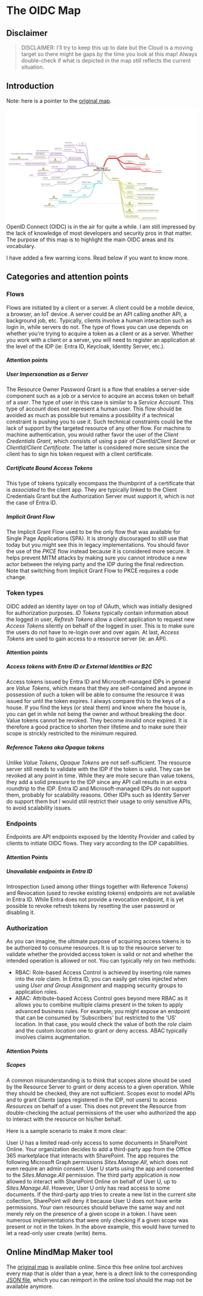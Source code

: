 # The OIDC Map
## Disclaimer
> DISCLAIMER: I'll try to keep this up to date but the Cloud is a moving target so there might be gaps by the time you look at this map! Always double-check if what is depicted in the map still reflects the current situation. 

## Introduction
Note: here is a pointer to the [original map](https://app.mindmapmaker.org/#m:mm874d2549d9ee49cb83b34043b5a95dab).

![oidcmap](./images/oidc.png)
OpenID Connect (OIDC) is in the air for quite a while. I am still impressed by the lack of knowledge of most developers and security pros in that matter. The purpose of this map is to highlight the main OIDC areas and its vocabulary.

I have added a few warning icons. Read below if you want to know more.

## Categories and attention points
### Flows
Flows are initiated by a client or a server. A client could be a mobile device, a browser, an IoT device. A server could be an API calling another API, a background job, etc. Typically, clients involve a human interaction such as login in, while servers do not. The type of flows you can use depends on whether you're trying to acquire a token as a client or as a server. Whether you work with a client or a server, you will need to register an application at the level of the IDP (ie: Entra ID, Keycloak, Identity Server, etc.).
#### Attention points
##### User Impersonation as a Server
The Resource Owner Password Grant is a flow that enables a server-side component such as a job or a service to acquire an access token on behalf of a *user*. The type of user in this case is similar to a *Service Account*. This type of account does not represent a human user. This flow should be avoided as much as possible but remains a possibility if a technical constraint is pushing you to use it. Such technical constraints could be the lack of support by the targeted resource of any other flow. For machine to machine authentication, you would rather favor the user of the *Client Credentials Grant*, which consists of using a pair of *ClientId/Client Secret* or *ClientId/Client Certificate*. The latter is considered more secure since the client has to sign his token request with a client certificate.
##### Certificate Bound Access Tokens
This type of tokens typically encompass the thumbprint of a certificate that is *associated* to the client app. They are typically linked to the Client Credentials Grant but the Authorization Server must support it, which is not the case of Entra ID.
##### Implicit Grant Flow
The Implicit Grant Flow used to be the only flow that was available for Single Page Applications (SPA). It is strongly discouraged to still use that today but you might see this in legacy implementations. You should favor the use of the *PKCE* flow instead because it is considered more secure. It helps prevent MITM attacks by making sure you cannot introduce a new actor between the relying party and the IDP during the final redirection. Note that switching from Implicit Grant Flow to PKCE requires a code change.  
### Token types
OIDC added an identity layer on top of OAuth, which was initially designed for authorization purposes. *ID Tokens* typically contain information about the logged in user, *Refresh Tokens* allow a client application to request new *Access Tokens* silently on behalf of the logged in user. This is to make sure the users do not have to re-login over and over again. At last, *Access Tokens* are used to gain access to a resource server (ie: an API).  
#### Attention points
##### Access tokens with Entra ID or External Identities or B2C
Access tokens issued by Entra ID and Microsoft-managed IDPs in general are *Value Tokens*, which means that they are self-contained and anyone in possession of such a token will be able to consume the resource it was issued for until the token expires. I always compare this to the keys of a house. If you find the keys (or steal them) and know where the house is, you can get in while not being the owner and without breaking the door. Value tokens cannot be revoked. They become invalid once expired. It is therefore a good practice to shorten their lifetime and to make sure their scope is strickly restricited to the minimum required.
##### Reference Tokens aka Opaque tokens
Unlike *Value Tokens*, *Opaque Tokens* are not self-sufficient. The resource server still needs to validate with the IDP if the token is valid. They can be revoked at any point in time. While they are more secure than value tokens, they add a solid pressure to the IDP since any API call results in an extra roundtrip to the IDP. Entra ID and Microsoft-managed IDPs do not support them, probably for scalability reasons. Other IDPs such as Identity Server do support them but I would still restrict their usage to only sensitive APIs, to avoid scalability issues.
### Endpoints
Endpoints are API endpoints exposed by the Identity Provider and called by clients to initiate OIDC flows. They vary according to the IDP capabilities. 
#### Attention Points
##### Unavailable endpoints in Entra ID
Introspection (used among other things together with Reference Tokens) and Revocation (used to revoke existing tokens) endpoints are not available in Entra ID. While Entra does not provide a revocation endpoint, it is yet possible to revoke refresh tokens by resetting the user password or disabling it.
### Authorization
As you can imagine, the ultimate purpose of acquiring access tokens is to be authorized to consume resources. It is up to the resource server to validate whether the provided access token is valid or not and whether the intended operation is allowed or not. You can typically rely on two methods:
- RBAC: Role-based Access Control is achieved by inserting role names into the *role* claim. In Entra ID, you can easily get roles injected when using *User and Group Assignment* and mapping security groups to application roles. 
- ABAC: Attribute-based Access Control goes beyond mere RBAC as it allows you to combine multiple claims present in the token to apply advanced business rules. For example, you might expose an endpoint that can be consumed by 'Subscribers' but restricted to the 'US' location. In that case, you would check the value of both the *role* claim and the custom *location* one to grant or deny access. ABAC typically involves claims augmentation.
#### Attention Points
##### Scopes
A common misunderstanding is to think that scopes alone should be used by the Resource Server to grant or deny access to a given operation. While they should be checked, they are not sufficient. Scopes exist to model APIs and to grant *Clients* (apps registered in the IDP, not users) to access *Resources* on behalf of a user. This does not prevent the Resource from double-checking the actual permissions of the user who authorized the app to interact with the resource on his/her behalf. 

Here is a sample scenario to make it more clear:

User U has a limited read-only access to some documents in SharePoint Online. Your organization decides to add a third-party app from the Office 365 marketplace that interacts with SharePoint. The app requires the following Microsoft Graph permissions *Sites.Manage.All*, which does not even require an admin consent. User U starts using the app and consented to the *Sites.Manage.All* permission. The third party application is now allowed to interact with SharePoint Online on behalf of User U, up to *Sites.Manage.All*. However, User U only has read access to some documents. If the third-party app tries to create a new list in the current site collection, SharePoint will deny it because User U does not have write permissions. Your own resources should behave the same way and not merely rely on the presence of a given scope in a token. I have seen numerous implementations that were only checking if a given scope was present or not in the token. In the above example, this would have turned to let a read-only user create (write) items. 

## Online MindMap Maker tool
The [original map](https://app.mindmapmaker.org/#m:mm874d2549d9ee49cb83b34043b5a95dab) is available online. Since this free online tool archives every map that is older than a year, here is a direct link to the corresponding [JSON file](./oidc.json), which you can reimport in the online tool should the map not be available anymore.
